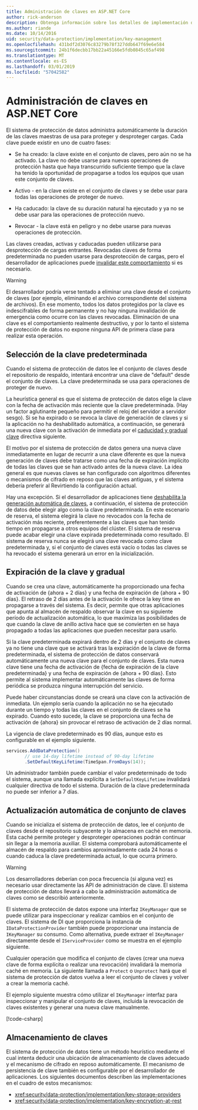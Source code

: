 ```yaml
---
title: Administración de claves en ASP.NET Core
author: rick-anderson
description: Obtenga información sobre los detalles de implementación de la API de administración clave de protección de datos de ASP.NET Core.
ms.author: riande
ms.date: 10/14/2016
uid: security/data-protection/implementation/key-management
ms.openlocfilehash: 431bdf2d3076c83279b78f327ddb647f69e6e584
ms.sourcegitcommit: 24b1f6decbb17bb22a45166e5fdb0845c65af498
ms.translationtype: MT
ms.contentlocale: es-ES
ms.lasthandoff: 03/01/2019
ms.locfileid: "57042582"
---
```

# <a name="key-management-in-aspnet-core"></a>Administración de claves en ASP.NET Core

<a name="data-protection-implementation-key-management"></a>

El sistema de protección de datos administra automáticamente la duración de las claves maestras de usa para proteger y desproteger cargas. Cada clave puede existir en uno de cuatro fases:

* Se ha creado: la clave existe en el conjunto de claves, pero aún no se ha activado. La clave no debe usarse para nuevas operaciones de protección hasta que haya transcurrido suficiente tiempo que la clave ha tenido la oportunidad de propagarse a todos los equipos que usan este conjunto de claves.

* Activo - en la clave existe en el conjunto de claves y se debe usar para todas las operaciones de proteger de nuevo.

* Ha caducado: la clave de su duración natural ha ejecutado y ya no se debe usar para las operaciones de protección nuevo.

* Revocar - la clave está en peligro y no debe usarse para nuevas operaciones de protección.

Las claves creadas, activas y caducadas pueden utilizarse para desprotección de cargas entrantes. Revocadas claves de forma predeterminada no pueden usarse para desprotección de cargas, pero el desarrollador de aplicaciones puede [invalidar este comportamiento](xref:security/data-protection/consumer-apis/dangerous-unprotect#data-protection-consumer-apis-dangerous-unprotect) si es necesario.

>[!WARNING]
> El desarrollador podría verse tentado a eliminar una clave desde el conjunto de claves (por ejemplo, eliminando el archivo correspondiente del sistema de archivos). En ese momento, todos los datos protegidos por la clave es indescifrables de forma permanente y no hay ninguna invalidación de emergencia como ocurre con las claves revocadas. Eliminación de una clave es el comportamiento realmente destructivo, y por lo tanto el sistema de protección de datos no expone ninguna API de primera clase para realizar esta operación.

## <a name="default-key-selection"></a>Selección de la clave predeterminada

Cuando el sistema de protección de datos lee el conjunto de claves desde el repositorio de respaldo, intentará encontrar una clave de "default" desde el conjunto de claves. La clave predeterminada se usa para operaciones de proteger de nuevo.

La heurística general es que el sistema de protección de datos elige la clave con la fecha de activación más reciente que la clave predeterminada. (Hay un factor aglutinante pequeño para permitir el reloj del servidor a servidor sesgo). Si se ha expirado o se revoca la clave de generación de claves y si la aplicación no ha deshabilitado automática, a continuación, se generará una nueva clave con la activación de inmediata por el [caducidad y gradual clave](xref:security/data-protection/implementation/key-management#data-protection-implementation-key-management-expiration) directiva siguiente.

El motivo por el sistema de protección de datos genera una nueva clave inmediatamente en lugar de recurrir a una clave diferente es que la nueva generación de claves debe tratarse como una fecha de expiración implícito de todas las claves que se han activado antes de la nueva clave. La idea general es que nuevas claves se han configurado con algoritmos diferentes o mecanismos de cifrado en reposo que las claves antiguas, y el sistema debería preferir al Revirtiendo la configuración actual.

Hay una excepción. Si el desarrollador de aplicaciones tiene [deshabilita la generación automática de claves](xref:security/data-protection/configuration/overview#disableautomatickeygeneration), a continuación, el sistema de protección de datos debe elegir algo como la clave predeterminada. En este escenario de reserva, el sistema elegirá la clave no revocados con la fecha de activación más reciente, preferentemente a las claves que han tenido tiempo en propagarse a otros equipos del clúster. El sistema de reserva puede acabar elegir una clave expirada predeterminada como resultado. El sistema de reserva nunca se elegirá una clave revocada como clave predeterminada y, si el conjunto de claves está vacío o todas las claves se ha revocado el sistema generará un error en la inicialización.

<a name="data-protection-implementation-key-management-expiration"></a>

## <a name="key-expiration-and-rolling"></a>Expiración de la clave y gradual

Cuando se crea una clave, automáticamente ha proporcionado una fecha de activación de {ahora + 2 días} y una fecha de expiración de {ahora + 90 días}. El retraso de 2 días antes de la activación le ofrece la key time en propagarse a través del sistema. Es decir, permite que otras aplicaciones que apunta al almacén de respaldo observar la clave en su siguiente período de actualización automática, lo que maximiza las posibilidades de que cuando la clave de anillo activa hace que se convierten en se haya propagado a todas las aplicaciones que pueden necesitar para usarlo.

Si la clave predeterminada expirará dentro de 2 días y el conjunto de claves ya no tiene una clave que se activará tras la expiración de la clave de forma predeterminada, el sistema de protección de datos conservará automáticamente una nueva clave para el conjunto de claves. Esta nueva clave tiene una fecha de activación de {fecha de expiración de la clave predeterminada} y una fecha de expiración de {ahora + 90 días}. Esto permite al sistema implementar automáticamente las claves de forma periódica se produzca ninguna interrupción del servicio.

Puede haber circunstancias donde se creará una clave con la activación de inmediata. Un ejemplo sería cuando la aplicación no se ha ejecutado durante un tiempo y todas las claves en el conjunto de claves se ha expirado. Cuando esto sucede, la clave se proporciona una fecha de activación de {ahora} sin provocar el retraso de activación de 2 días normal.

La vigencia de clave predeterminado es 90 días, aunque esto es configurable en el ejemplo siguiente.

```csharp
services.AddDataProtection()
       // use 14-day lifetime instead of 90-day lifetime
       .SetDefaultKeyLifetime(TimeSpan.FromDays(14));
```

Un administrador también puede cambiar el valor predeterminado de todo el sistema, aunque una llamada explícita a `SetDefaultKeyLifetime` invalidará cualquier directiva de todo el sistema. Duración de la clave predeterminada no puede ser inferior a 7 días.

## <a name="automatic-key-ring-refresh"></a>Actualización automática de conjunto de claves

Cuando se inicializa el sistema de protección de datos, lee el conjunto de claves desde el repositorio subyacente y lo almacena en caché en memoria. Esta caché permite proteger y desproteger operaciones podrán continuar sin llegar a la memoria auxiliar. El sistema comprobará automáticamente el almacén de respaldo para cambios aproximadamente cada 24 horas o cuando caduca la clave predeterminada actual, lo que ocurra primero.

>[!WARNING]
> Los desarrolladores deberían con poca frecuencia (si alguna vez) es necesario usar directamente las API de administración de clave. El sistema de protección de datos llevará a cabo la administración automática de claves como se describió anteriormente.

El sistema de protección de datos expone una interfaz `IKeyManager` que se puede utilizar para inspeccionar y realizar cambios en el conjunto de claves. El sistema de DI que proporciona la instancia de `IDataProtectionProvider` también puede proporcionar una instancia de `IKeyManager` su consumo. Como alternativa, puede extraer el `IKeyManager` directamente desde el `IServiceProvider` como se muestra en el ejemplo siguiente.

Cualquier operación que modifica el conjunto de claves (crear una nueva clave de forma explícita o realizar una revocación) invalidará la memoria caché en memoria. La siguiente llamada a `Protect` o `Unprotect` hará que el sistema de protección de datos vuelva a leer el conjunto de claves y volver a crear la memoria caché.

El ejemplo siguiente muestra cómo utilizar el `IKeyManager` interfaz para inspeccionar y manipular el conjunto de claves, incluida la revocación de claves existentes y generar una nueva clave manualmente.

[!code-csharp[](key-management/samples/key-management.cs)]

## <a name="key-storage"></a>Almacenamiento de claves

El sistema de protección de datos tiene un método heurístico mediante el cual intenta deducir una ubicación de almacenamiento de claves adecuado y el mecanismo de cifrado en reposo automáticamente. El mecanismo de persistencia de clave también es configurable por el desarrollador de aplicaciones. Los siguientes documentos describen las implementaciones en el cuadro de estos mecanismos:

* <xref:security/data-protection/implementation/key-storage-providers>
* <xref:security/data-protection/implementation/key-encryption-at-rest>
